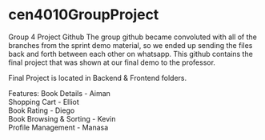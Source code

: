 # cen4010GroupProject
Group 4 Project Github
The group github became convoluted with all of the branches from the sprint demo material, so we ended up sending the files back and forth between each other on whatsapp. This github contains the final project that was shown at our final demo to the professor.

Final Project is located in Backend & Frontend folders.  

Features:
  Book Details - Aiman  
  Shopping Cart - Elliot  
  Book Rating - Diego  
  Book Browsing & Sorting - Kevin  
  Profile Management - Manasa  
